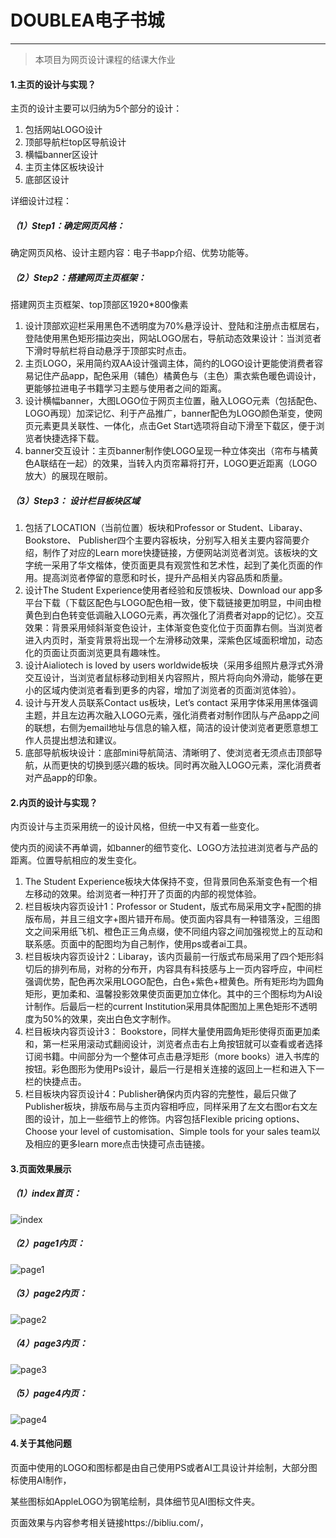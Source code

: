 # DOUBLEA电子书城

---

> 本项目为网页设计课程的结课大作业

#### 1.主页的设计与实现？

主页的设计主要可以归纳为5个部分的设计：

1. 包括网站LOGO设计
2. 顶部导航栏top区导航设计
3. 横幅banner区设计
4. 主页主体区板块设计
5. 底部区设计

详细设计过程：

##### （1）Step1：确定网页风格：

确定网页风格、设计主题内容：电子书app介绍、优势功能等。

##### （2）Step2：搭建网页主页框架：

搭建网页主页框架、top顶部区1920*800像素

1. 设计顶部欢迎栏采用黑色不透明度为70%悬浮设计、登陆和注册点击框居右，登陆使用黑色矩形描边突出，网站LOGO居右，导航动态效果设计：当浏览者下滑时导航栏将自动悬浮于顶部实时点击。
2. 主页LOGO，采用简约双AA设计强调主体，简约的LOGO设计更能使消费者容易记住产品app，配色采用（辅色）橘黄色与（主色）熏衣紫色暖色调设计，更能够拉进电子书籍学习主题与使用者之间的距离。
3. 设计横幅banner，大图LOGO位于网页主位置，融入LOGO元素（包括配色、LOGO再现）加深记忆、利于产品推广，banner配色为LOGO颜色渐变，使网页元素更具关联性、一体化，点击Get Start选项将自动下滑至下载区，便于浏览者快捷选择下载。
4. banner交互设计：主页banner制作使LOGO呈现一种立体突出（帘布与橘黄色A联结在一起）的效果，当转入内页帘幕将打开，LOGO更近距离（LOGO放大）的展现在眼前。

##### （3）Step3： 设计栏目板块区域

1. 包括了LOCATION（当前位置）板块和Professor or Student、Libaray、Bookstore、 Publisher四个主要内容板块，分别写入相关主要内容简要介绍，制作了对应的Learn more快捷链接，方便网站浏览者浏览。该板块的文字统一采用了华文楷体，使页面更具有观赏性和艺术性，起到了美化页面的作用。提高浏览者停留的意愿和时长，提升产品相关内容品质和质量。
2. 设计The Student Experience使用者经验和反馈板块、Download our app多平台下载（下载区配色与LOGO配色相一致，使下载链接更加明显，中间由橙黄色到白色转变低调融入LOGO元素，再次强化了消费者对app的记忆）。交互效果：背景采用倾斜渐变色设计，主体渐变色变化位于页面靠右侧。当浏览者进入内页时，渐变背景将出现一个左滑移动效果，深紫色区域面积增加，动态化的页面让页面浏览更具有趣味性。
3. 设计Aialiotech is loved by users worldwide板块（采用多组照片悬浮式外滑交互设计，当浏览者鼠标移动到相关内容照片，照片将向向外滑动，能够在更小的区域内使浏览者看到更多的内容，增加了浏览者的页面浏览体验）。
4. 设计与开发人员联系Contact us板块，Let’s contact 采用字体采用黑体强调主题，并且左边再次融入LOGO元素，强化消费者对制作团队与产品app之间的联想，右侧为email地址与信息的输入框，简洁的设计使浏览者更愿意想工作人员提出想法和建议。
5. 底部导航板块设计：底部mini导航简洁、清晰明了、使浏览者无须点击顶部导航，从而更快的切换到感兴趣的板块。同时再次融入LOGO元素，深化消费者对产品app的印象。



#### 2.内页的设计与实现？

内页设计与主页采用统一的设计风格，但统一中又有着一些变化。

使内页的阅读不再单调，如banner的细节变化、LOGO方法拉进浏览者与产品的距离。位置导航相应的发生变化。

1. The Student Experience板块大体保持不变，但背景同色系渐变色有一个相左移动的效果。给浏览者一种打开了页面的内部的视觉体验。
2. 栏目板块内容页设计1：Professor or Student，版式布局采用文字+配图的排版布局，并且三组文字+图片错开布局。使页面内容具有一种错落没，三组图文之间采用纸飞机、橙色正三角点缀，使不同组内容之间加强视觉上的互动和联系感。页面中的配图均为自己制作，使用ps或者ai工具。
3. 栏目板块内容页设计2：Libaray，该内页最前一行版式布局采用了四个矩形斜切后的排列布局，对称的分布开，内容具有科技感与上一页内容呼应，中间栏强调优势，配色再次采用LOGO配色，白色+紫色+橙黄色。所有矩形均为圆角矩形，更加柔和、温馨投影效果使页面更加立体化。其中的三个图标均为AI设计制作。后最后一栏的current Institution采用具体配图加上黑色矩形不透明度为50%的效果，突出白色文字制作。
4. 栏目板块内容页设计3： Bookstore，同样大量使用圆角矩形使得页面更加柔和，第一栏采用滚动式翻阅设计，浏览者点击右上角按钮就可以查看或者选择订阅书籍。中间部分为一个整体可点击悬浮矩形（more books）进入书库的按钮。彩色图形为使用Ps设计，最后一行是相关连接的返回上一栏和进入下一栏的快捷点击。
5. 栏目板块内容页设计4：Publisher确保内页内容的完整性，最后只做了Publisher板块，排版布局与主页内容相呼应，同样采用了左文右图or右文左图的设计，加上一些细节上的修饰。内容包括Flexible pricing options、Choose your level of customisation、Simple tools for your sales team以及相应的更多learn more点击快捷可点击链接。



#### 3.页面效果展示

##### （1）index首页：

![index](页面效果图/index.jpg)

##### （2）page1内页：

![page1](页面效果图/page1.jpg)

##### （3）page2内页：

![page2](页面效果图/page2.jpg)

##### （4）page3内页：

![page3](页面效果图/page3.jpg)

##### （5）page4内页：

![page4](页面效果图/page4.jpg)



#### 4.关于其他问题

页面中使用的LOGO和图标都是由自己使用PS或者AI工具设计并绘制，大部分图标使用AI制作，

某些图标如AppleLOGO为钢笔绘制，具体细节见AI图标文件夹。

页面效果与内容参考相关链接https://bibliu.com/，



